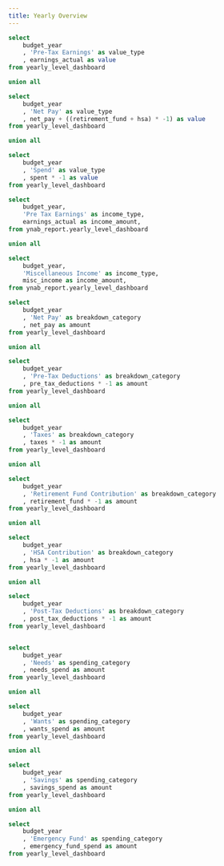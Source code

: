 ```yaml
---
title: Yearly Overview
---
```


```sql overview
select
	budget_year
	, 'Pre-Tax Earnings' as value_type
	, earnings_actual as value
from yearly_level_dashboard

union all

select
	budget_year
	, 'Net Pay' as value_type
	, net_pay + ((retirement_fund + hsa) * -1) as value
from yearly_level_dashboard

union all

select
	budget_year
	, 'Spend' as value_type
	, spent * -1 as value
from yearly_level_dashboard
```

<BarChart
    data={overview}
    title="Overview"
    x=budget_year
    y=value
    yFmt=usd1k
    labels=true
    series=value_type
    type=grouped
/>

```sql all_income
select
    budget_year,
    'Pre Tax Earnings' as income_type,
    earnings_actual as income_amount,
from ynab_report.yearly_level_dashboard

union all

select
    budget_year,
    'Miscellaneous Income' as income_type,
    misc_income as income_amount,
from ynab_report.yearly_level_dashboard
```

<BarChart
    data={all_income}
    title="Income by year"
    x=budget_year
    y=income_amount
    yFmt=usd1k
    labels=true
    series=income_type
/>

```sql paycheck_breakdown
select
	budget_year
	, 'Net Pay' as breakdown_category
	, net_pay as amount
from yearly_level_dashboard

union all

select
	budget_year
	, 'Pre-Tax Deductions' as breakdown_category
	, pre_tax_deductions * -1 as amount
from yearly_level_dashboard

union all

select
	budget_year
	, 'Taxes' as breakdown_category
	, taxes * -1 as amount
from yearly_level_dashboard

union all

select
	budget_year
	, 'Retirement Fund Contribution' as breakdown_category
	, retirement_fund * -1 as amount
from yearly_level_dashboard

union all

select
	budget_year
	, 'HSA Contribution' as breakdown_category
	, hsa * -1 as amount
from yearly_level_dashboard

union all

select
	budget_year
	, 'Post-Tax Deductions' as breakdown_category
	, post_tax_deductions * -1 as amount
from yearly_level_dashboard
```

<BarChart
    data={paycheck_breakdown}
    title="Paycheck Breakdown by year"
    x=budget_year
    y=amount
    yFmt=usd1k
    labels=true
    series=breakdown_category
/>

```sql spending_breakdown

select
	budget_year
	, 'Needs' as spending_category
	, needs_spend as amount
from yearly_level_dashboard

union all

select
	budget_year
	, 'Wants' as spending_category
	, wants_spend as amount
from yearly_level_dashboard

union all

select
	budget_year
	, 'Savings' as spending_category
	, savings_spend as amount
from yearly_level_dashboard

union all

select
	budget_year
	, 'Emergency Fund' as spending_category
	, emergency_fund_spend as amount
from yearly_level_dashboard
```

<BarChart
    data={spending_breakdown}
    title="Spending by year"
    x=budget_year
    y=amount
    yFmt=usd1k
    labels=true
    series=spending_category
/>

